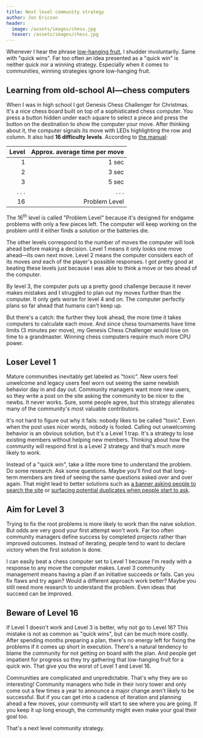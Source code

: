 ```yaml
---
title: Next level community strategy
author: Jon Ericson
header:
  image: /assets/images/chess.jpg 
  teaser: /assets/images/chess.jpg 
---
```


Whenever I hear the phrase [low-hanging
fruit](https://jlericson.com/2023/06/02/easy_answers.html), I shudder
involuntarily. Same with "quick wins". Far too often an idea presented
as a "quick win" is neither quick nor a winning strategy. Especially
when it comes to communities, winning strategies ignore low-hanging
fruit.

## Learning from old-school AI&mdash;chess computers

When I was in high school I got Genesis Chess Challenger for
Christmas. It's a nice chess board built on top of a sophisticated
chess computer. You press a button hidden under each square to select
a piece and press the button on the destination to show the computer
your move. After thinking about it, the computer signals its move with
LEDs highlighting the row and column. It also had **16 difficulty
levels**. According to [the
manual](http://alain.zanchetta.free.fr/docs/Fidelity/Fidelity_Genesis_EN.pdf):

| Level | Approx. average time per move |
| ----: | ----------------------------: |
|     1 |                         1 sec |
|     2 |                         3 sec |
|     3 |                         5 sec |
| . . . |                         . . . |
|    16 |                 Problem Level |

The 16<sup>th</sup> level is called "Problem Level" because it's
designed for endgame problems with only a few pieces left. The
computer will keep working on the problem until it either finds a
solution or the batteries die.

The other levels correspond to the number of moves the computer will
look ahead before making a decision. Level 1 means it only looks one move
ahead&mdash;its own next move. Level 2 means the computer considers each of
its moves _and_ each of the player's possible responses. I got pretty
good at beating these levels just because I was able to think a move
or two ahead of the computer.

By level 3, the computer puts up a pretty good challenge because
it never makes mistakes and I struggled to plan out my moves further
than the computer. It only gets worse for level 4 and on. The
computer perfectly plans so far ahead that humans can't keep up.

But there's a catch: the further they look ahead, the more time it
takes computers to calculate each move. And since chess tournaments
have time limits (3 minutes per move), my Genesis Chess Challenger
would lose on time to a grandmaster. Winning chess computers require
much more CPU power.

## Loser Level 1

Mature communities inevitably get labeled as "toxic". New users feel
unwelcome and legacy users feel worn out seeing the same newbish
behavior day in and day out. Community managers want more new users,
so they write a post on the site asking the community to be nicer to
the newbs. It never works. Sure, some people agree, but this strategy
alienates many of the community's most valuable contributors.

It's not hard to figure out why it fails: nobody likes to be called
"toxic". Even when the post uses nicer words, nobody is
fooled. Calling out unwelcoming behavior is an obvious solution, but
it's a Level 1 trap. It's a strategy to lose existing members without
helping new members. Thinking about how the community will respond
first is a Level 2 strategy and that's much more likely to work.

Instead of a "quick win", take a little more time to understand the
problem. Do some research. Ask some questions. Maybe you'll find out
that long-term members are tired of seeing the same questions asked
over and over again. That might lead to better solutions such as [a
banner asking people to search the
site](https://meta.discourse.org/t/search-banner/122939) or [surfacing
potential duplicates when people start to
ask](https://meta.stackoverflow.com/questions/268318/why-is-the-this-question-might-exist-search-better-than-the-normal-search).

## Aim for Level 3

Trying to fix the root problems is more likely to work than the naive
solution. But odds are very good your first attempt won't work. Far
too often community managers define success by completed projects
rather than improved outcomes. Instead of iterating, people tend to
want to declare victory when the first solution is done.

I can easily beat a chess computer set to Level 1 because I'm ready
with a response to any move the computer makes. Level 3 community
management means having a plan if an initiative succeeds _or_
fails. Can you fix flaws and try again? Would a different approach
work better? Maybe you still need more research to understand the
problem. Even ideas that succeed can be improved.

## Beware of Level 16

If Level 1 doesn't work and Level 3 is better, why not go to Level 16?
This mistake is not as common as "quick wins", but can be much more
costly. After spending months preparing a plan, there's no energy left
for fixing the problems if it comes up short in execution. There's a
natural tendency to blame the community for not getting on board with
the plan. And people get impatient for progress so they try gathering
that low-hanging fruit for a quick win. That give you the worst of
Level 1 and Level 16.

Communities are complicated and unpredictable. That's why they are so
interesting! Community managers who hide in their ivory tower and only
come out a few times a year to announce a major change aren't likely
to be successful. But if you can get into a cadence of iteration and
planning ahead a few moves, your community will start to see where you
are going. If you keep it up long enough, the community might even
make your goal their goal too.

That's a next level community strategy.
